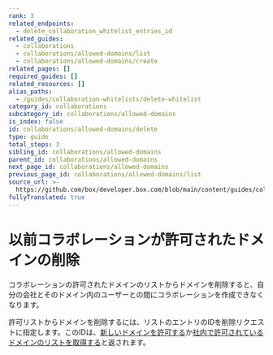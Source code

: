 ```yaml
---
rank: 3
related_endpoints:
  - delete_collaboration_whitelist_entries_id
related_guides:
  - collaborations
  - collaborations/allowed-domains/list
  - collaborations/allowed-domains/create
related_pages: []
required_guides: []
related_resources: []
alias_paths:
  - /guides/collaboration-whitelists/delete-whitelist
category_id: collaborations
subcategory_id: collaborations/allowed-domains
is_index: false
id: collaborations/allowed-domains/delete
type: guide
total_steps: 3
sibling_id: collaborations/allowed-domains
parent_id: collaborations/allowed-domains
next_page_id: collaborations/allowed-domains
previous_page_id: collaborations/allowed-domains/list
source_url: >-
  https://github.com/box/developer.box.com/blob/main/content/guides/collaborations/allowed-domains/delete.md
fullyTranslated: true
---
```

# 以前コラボレーションが許可されたドメインの削除

コラボレーションの許可されたドメインのリストからドメインを削除すると、自分の会社とそのドメイン内のユーザーとの間にコラボレーションを作成できなくなります。

許可リストからドメインを削除するには、リストのエントリのIDを削除リクエストに指定します。このIDは、[新しいドメインを許可する][create]か[社内で許可されているドメインのリストを取得する][list]と返されます。

<Samples id="delete_collaboration_whitelist_entries_id">

</Samples>

[create]: guide://collaborations/allowed-domains/create

[list]: guide://collaborations/allowed-domains/list